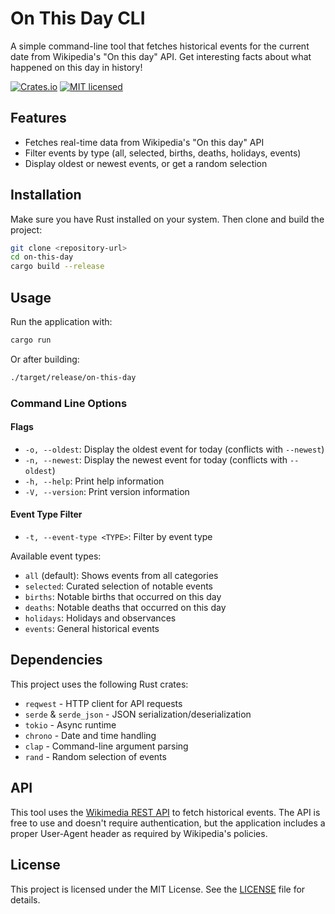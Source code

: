 # On This Day CLI

A simple command-line tool that fetches historical events for the current date from Wikipedia's "On this day" API. Get interesting facts about what happened on this day in history!

[![Crates.io][crates-badge]][crates-url]
[![MIT licensed][mit-badge]][mit-url]

[crates-badge]:https://img.shields.io/crates/v/on-this-day.svg 
[crates-url]: https://crates.io/crates/on-this-day
[mit-badge]: https://img.shields.io/badge/license-MIT-blue.svg
[mit-url]: https://github.com/yu-eric/on-this-day/blob/main/LICENSE


## Features

- Fetches real-time data from Wikipedia's "On this day" API
- Filter events by type (all, selected, births, deaths, holidays, events)
- Display oldest or newest events, or get a random selection

## Installation

Make sure you have Rust installed on your system. Then clone and build the project:

```bash
git clone <repository-url>
cd on-this-day
cargo build --release
```

## Usage

Run the application with:

```bash
cargo run
```

Or after building:

```bash
./target/release/on-this-day
```

### Command Line Options

#### Flags

- `-o, --oldest`: Display the oldest event for today (conflicts with `--newest`)
- `-n, --newest`: Display the newest event for today (conflicts with `--oldest`)
- `-h, --help`: Print help information
- `-V, --version`: Print version information

#### Event Type Filter

- `-t, --event-type <TYPE>`: Filter by event type

Available event types:
- `all` (default): Shows events from all categories
- `selected`: Curated selection of notable events
- `births`: Notable births that occurred on this day
- `deaths`: Notable deaths that occurred on this day
- `holidays`: Holidays and observances
- `events`: General historical events

## Dependencies

This project uses the following Rust crates:

- `reqwest` - HTTP client for API requests
- `serde` & `serde_json` - JSON serialization/deserialization
- `tokio` - Async runtime
- `chrono` - Date and time handling
- `clap` - Command-line argument parsing
- `rand` - Random selection of events

## API

This tool uses the [Wikimedia REST API](https://api.wikimedia.org/feed/v1/wikipedia/en/onthisday/) to fetch historical events. The API is free to use and doesn't require authentication, but the application includes a proper User-Agent header as required by Wikipedia's policies.

## License

This project is licensed under the MIT License. See the [LICENSE](LICENSE) file for details.

